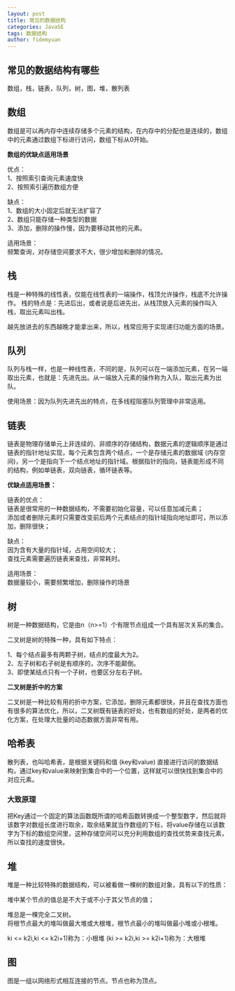 ```yaml
---
layout: post
title: 常见的数据结构
categories: JavaSE
tags: 数据结构	
author: fidemyuan
---
```


## 常见的数据结构有哪些

数组，栈，链表，队列，树，图，堆，散列表

## 数组

数组是可以再内存中连续存储多个元素的结构，在内存中的分配也是连续的，数组中的元素通过数组下标进行访问，数组下标从0开始。

**数组的优缺点适用场景**

优点： <br>
1、按照索引查询元素速度快 <br>
2、按照索引遍历数组方便<br>

缺点： <br>
1、数组的大小固定后就无法扩容了 <br>
2、数组只能存储一种类型的数据 <br>
3、添加，删除的操作慢，因为要移动其他的元素。<br>

适用场景： <br>
频繁查询，对存储空间要求不大，很少增加和删除的情况。<br>

## 栈

栈是一种特殊的线性表，仅能在线性表的一端操作，栈顶允许操作，栈底不允许操作。 栈的特点是：先进后出，或者说是后进先出，从栈顶放入元素的操作叫入栈，取出元素叫出栈。 <br>

越先放进去的东西越晚才能拿出来，所以，栈常应用于实现递归功能方面的场景。<br>

## 队列

队列与栈一样，也是一种线性表，不同的是，队列可以在一端添加元素，在另一端取出元素，也就是：先进先出。从一端放入元素的操作称为入队，取出元素为出队。<br>

使用场景：因为队列先进先出的特点，在多线程阻塞队列管理中非常适用。<br>

## 链表

链表是物理存储单元上非连续的、非顺序的存储结构，数据元素的逻辑顺序是通过链表的指针地址实现，每个元素包含两个结点，一个是存储元素的数据域 (内存空间)，另一个是指向下一个结点地址的指针域。根据指针的指向，链表能形成不同的结构，例如单链表，双向链表，循环链表等。<br>

**优缺点适用场景：**

链表的优点： <br>
链表是很常用的一种数据结构，不需要初始化容量，可以任意加减元素； <br>
添加或者删除元素时只需要改变前后两个元素结点的指针域指向地址即可，所以添加，删除很快；<br>

缺点：<br> 
因为含有大量的指针域，占用空间较大； <br>
查找元素需要遍历链表来查找，非常耗时。<br>

适用场景： <br>
数据量较小，需要频繁增加，删除操作的场景<br>

## 树

树是一种数据结构，它是由n（n>=1）个有限节点组成一个具有层次关系的集合。<br>

二叉树是树的特殊一种，具有如下特点：<br>

1、每个结点最多有两颗子树，结点的度最大为2。 <br>
2、左子树和右子树是有顺序的，次序不能颠倒。 <br>
3、即使某结点只有一个子树，也要区分左右子树。<br>

**二叉树是折中的方案**

二叉树是一种比较有用的折中方案，它添加，删除元素都很快，并且在查找方面也有很多的算法优化，所以，二叉树既有链表的好处，也有数组的好处，是两者的优化方案，在处理大批量的动态数据方面非常有用。<br>

## 哈希表

散列表，也叫哈希表，是根据关键码和值 (key和value) 直接进行访问的数据结构，通过key和value来映射到集合中的一个位置，这样就可以很快找到集合中的对应元素。<br>

### 大致原理
把Key通过一个固定的算法函数既所谓的哈希函数转换成一个整型数字，然后就将该数字对数组长度进行取余，取余结果就当作数组的下标，将value存储在以该数字为下标的数组空间里，这种存储空间可以充分利用数组的查找优势来查找元素，所以查找的速度很快。<br>

## 堆

堆是一种比较特殊的数据结构，可以被看做一棵树的数组对象，具有以下的性质：<br>

堆中某个节点的值总是不大于或不小于其父节点的值；<br>

堆总是一棵完全二叉树。<br>
将根节点最大的堆叫做最大堆或大根堆，根节点最小的堆叫做最小堆或小根堆。<br>

ki <= k2i,ki <= k2i+1)称为：小根堆
(ki >= k2i,ki >= k2i+1)称为：大根堆

## 图

图是一组以网络形式相互连接的节点。节点也称为顶点。